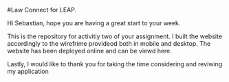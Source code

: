 #Law Connect for LEAP.

Hi Sebastian, hope you are having a great start to your week. 

This is the repository for activitiy two of your assignment. I built the website accordingly to the wirefrime provideod both in mobile and desktop. The website has been deployed online and can be viewd here. 

Lastly, I would like to thank you for taking the time considering and reviwing my application
